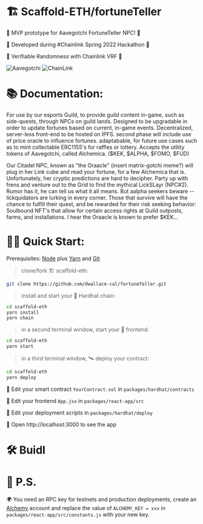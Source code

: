 # 🏗 Scaffold-ETH/fortuneTeller

🚀 MVP prototype for Aavegotchi FortuneTeller NPC! 🚀

🧪 Developed during #Chainlink Spring 2022 Hackathon 🧪

🎲 Verifiable Randomness with Chainlink VRF 🎲

![Aavegotchi](https://www.aavegotchi.com/img/brand/sun.png "Aavegotchi")
![ChainLink](https://docs.chain.link/files/a4c6c80-85d09b6-19facd8-banner.png)

# 📚 Documentation:
For use by our esports Guild, to provide guild content in-game, such as side-quests, through NPCs on guild lands. Designed to be upgradable in order to update fortunes based on current, in-game events. Decentralized, server-less front-end to be hosted on IPFS. second phase will include use of price oracle to influence fortunes. adaptabable, for future use cases such as to mint collectable ERC1155's for raffles or lottery. Accepts the utility tokens of Aavegotchi, called Alchemica. ($KEK, $ALPHA, $FOMO, $FUD)

Our Citadel NPC, known as "the Oraacle" (insert matrix-gotchi meme?) will plug in her Link cube and read your fortune, for a few Alchemica that is. Unfortunately, her cryptic predictions are hard to decipher. Party up with frens and venture out to the Grid to find the mythical LickSLayr (NPC#2). Rumor has it, he can tell us what it all means. But aalpha seekers beware -- lickquidators are lurking in every corner. Those that survive will have the chance to fulfill their quest, and be rewarded for their risk seeking behavior: Soulbound NFT's that allow for certain access rights at Guild outposts, farms, and installations. I hear the Oraacle is known to prefer $KEK...

# 🏄‍♂️ Quick Start:

Prerequisites: [Node](https://nodejs.org/en/download/) plus [Yarn](https://classic.yarnpkg.com/en/docs/install/) and [Git](https://git-scm.com/downloads)

> clone/fork 🏗 scaffold-eth:

```bash
git clone https://github.com/dwallace-cal/fortuneTeller.git
```

> install and start your 👷‍ Hardhat chain:

```bash
cd scaffold-eth
yarn install
yarn chain
```

> in a second terminal window, start your 📱 frontend:

```bash
cd scaffold-eth
yarn start
```

> in a third terminal window, 🛰 deploy your contract:

```bash
cd scaffold-eth
yarn deploy
```

🔏 Edit your smart contract `YourContract.sol` in `packages/hardhat/contracts`

📝 Edit your frontend `App.jsx` in `packages/react-app/src`

💼 Edit your deployment scripts in `packages/hardhat/deploy`

📱 Open http://localhost:3000 to see the app



# 🛠 Buidl


# 💌 P.S.

🌍 You need an RPC key for testnets and production deployments, create an [Alchemy](https://www.alchemy.com/) account and replace the value of `ALCHEMY_KEY = xxx` in `packages/react-app/src/constants.js` with your new key.

